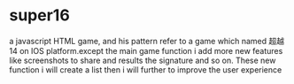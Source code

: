 # super16
a javascript HTML game, and his pattern refer to a game which named 超越14 on IOS platform.except the main game function i add more new features like screenshots to share and results the signature and so on. These new function i will create a list then i will further  to improve the user experience

